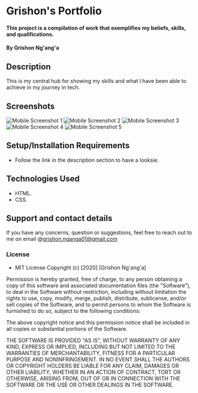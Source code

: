 # Grishon's Portfolio
#### This project is a compilation of work that exemplifies my beliefs, skills, and qualifications.
#### By **Grishon Ng'ang'a**
## Description
This is my central hub for showing my skills and what I have been able to achieve in my journey in tech. 
## Screenshots
![Mobile Screenshot 1](https://github.com/GrishonNganga/Portfolio/blob/master/images/grishon%201.PNG)
![Mobile Screenshot 2](https://github.com/GrishonNganga/Portfolio/blob/master/images/grishon%202.PNG)
![Mobile Screenshot 3](https://github.com/GrishonNganga/Portfolio/blob/master/images/grishon%203.PNG)
![Mobile Screenshot 4](https://github.com/GrishonNganga/Portfolio/blob/master/images/grishon%204.PNG)
![Mobile Screenshot 5](https://github.com/GrishonNganga/Portfolio/blob/master/images/grishon%205.PNG)
## Setup/Installation Requirements
* Follow the link in the description section to have a looksie.
## Technologies Used
* HTML.
* CSS.
## Support and contact details
If you have any concerns, question or  suggestions, feel free to reach out to me on email @grishon.nganga01@gmail.com
### License
* MIT License
Copyright (c) [2020] [Grishon Ng'ang'a]

Permission is hereby granted, free of charge, to any person obtaining a copy
of this software and associated documentation files (the "Software"), to deal
in the Software without restriction, including without limitation the rights
to use, copy, modify, merge, publish, distribute, sublicense, and/or sell
copies of the Software, and to permit persons to whom the Software is
furnished to do so, subject to the following conditions:

The above copyright notice and this permission notice shall be included in all
copies or substantial portions of the Software.

THE SOFTWARE IS PROVIDED "AS IS", WITHOUT WARRANTY OF ANY KIND, EXPRESS OR
IMPLIED, INCLUDING BUT NOT LIMITED TO THE WARRANTIES OF MERCHANTABILITY,
FITNESS FOR A PARTICULAR PURPOSE AND NONINFRINGEMENT. IN NO EVENT SHALL THE
AUTHORS OR COPYRIGHT HOLDERS BE LIABLE FOR ANY CLAIM, DAMAGES OR OTHER
LIABILITY, WHETHER IN AN ACTION OF CONTRACT, TORT OR OTHERWISE, ARISING FROM,
OUT OF OR IN CONNECTION WITH THE SOFTWARE OR THE USE OR OTHER DEALINGS IN THE
SOFTWARE.
